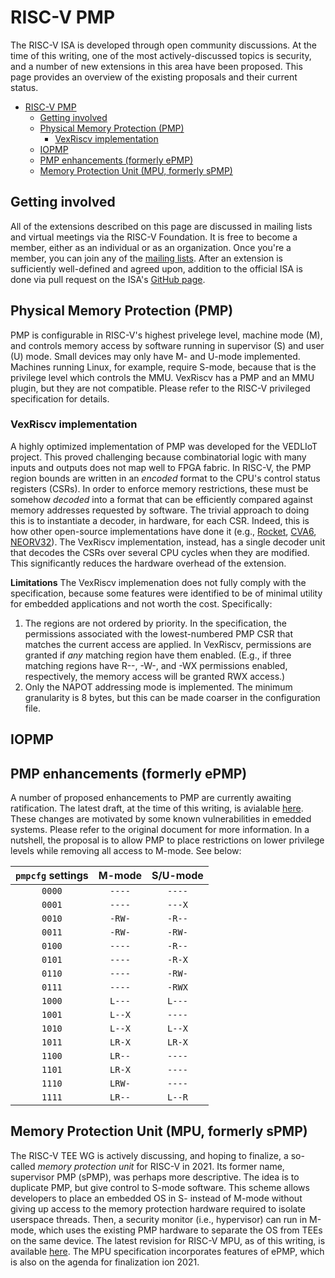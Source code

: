 # RISC-V PMP
The RISC-V ISA is developed through open community discussions. At the time of this writing, one of the most actively-discussed topics is security, and a number of new extensions in this area have been proposed. This page provides an overview of the existing proposals and their current status.

- [RISC-V PMP](#risc-v-pmp)
  - [Getting involved](#getting-involved)
  - [Physical Memory Protection (PMP)](#physical-memory-protection-pmp)
    - [VexRiscv implementation](#vexriscv-implementation)
  - [IOPMP](#iopmp)
  - [PMP enhancements (formerly ePMP)](#pmp-enhancements-formerly-epmp)
  - [Memory Protection Unit (MPU, formerly sPMP)](#memory-protection-unit-mpu-formerly-spmp)

## Getting involved
All of the extensions described on this page are discussed in mailing lists and virtual meetings via the RISC-V Foundation. It is free to become a member, either as an individual or as an organization. Once you're a member, you can join any of the [mailing lists](https://lists.riscv.org/g/main). After an extension is sufficiently well-defined and agreed upon, addition to the official ISA is done via pull request on the ISA's [GitHub page](https://github.com/riscv/riscv-isa-manual).

## Physical Memory Protection (PMP)
PMP is configurable in RISC-V's highest privelege level, machine mode (M), and controls memory access by software running in supervisor (S) and user (U) mode. Small devices may only have M- and U-mode implemented. Machines running Linux, for example, require S-mode, because that is the privilege level which controls the MMU. VexRiscv has a PMP and an MMU plugin, but they are not compatible. Please refer to the RISC-V privileged specification for details.

### VexRiscv implementation
A highly optimized implementation of PMP was developed for the VEDLIoT project. This proved challenging because combinatorial logic with many inputs and outputs does not map well to FPGA fabric. In RISC-V, the PMP region bounds are written in an *encoded* format to the CPU's control status registers (CSRs). In order to enforce memory restrictions, these must be somehow *decoded* into a format that can be efficiently compared against memory addresses requested by software. The trivial approach to doing this is to instantiate a decoder, in hardware, for each CSR. Indeed, this is how other open-source implementations have done it (e.g., [Rocket](https://github.com/chipsalliance/rocket-chip/blob/86a2f2cca699f149bcc082ef2828654a0a4e3f4b/src/main/scala/rocket/PMP.scala), [CVA6](https://github.com/openhwgroup/cva6/blob/d24287e957981fb847fdbdaee9e318c2b502b412/src/pmp/src/pmp.sv), [NEORV32](https://github.com/stnolting/neorv32/blob/2be3da7f1ef60e3ab2125b25de913e1063ffa0f7/rtl/core/neorv32_cpu_control.vhd)). The VexRiscv implementation, instead, has a single decoder unit that decodes the CSRs over several CPU cycles when they are modified. This significantly reduces the hardware overhead of the extension.

**Limitations** The VexRiscv implemenation does not fully comply with the specification, because some features were identified to be of minimal utility for embedded applications and not worth the cost. Specifically:
1. The regions are not ordered by priority. In the specification, the permissions associated with the lowest-numbered PMP CSR that matches the current access are applied. In VexRiscv, permissions are granted if *any* matching region have them enabled. (E.g., if three matching regions have R--, -W-, and -WX permissions enabled, respectively, the memory access will be granted RWX access.)
2. Only the NAPOT addressing mode is implemented. The minimum granularity is 8 bytes, but this can be made coarser in the configuration file.

## IOPMP

## PMP enhancements (formerly ePMP)
A number of proposed enhancements to PMP are currently awaiting ratification. The latest draft, at the time of this writing, is avialable [here](https://docs.google.com/document/d/1Mh_aiHYxemL0umN3GTTw8vsbmzHZ_nxZXgjgOUzbvc8/edit#). These changes are motivated by some known vulnerabilities in emedded systems. Please refer to the original document for more information. In a nutshell, the proposal is to allow PMP to place restrictions on lower privilege levels while removing all access to M-mode. See below:

| `pmpcfg` settings | M-mode | S/U-mode |
|:-----------------:|:------:|:--------:|
| `0000` | `----` | `----` |
| `0001` | `----` | `---X` |
| `0010` | `-RW-` | `-R--` |
| `0011` | `-RW-` | `-RW-` |
| `0100` | `----` | `-R--` |
| `0101` | `----` | `-R-X` |
| `0110` | `----` | `-RW-` |
| `0111` | `----` | `-RWX` |
| `1000` | `L---` | `L---` |
| `1001` | `L--X` | `----` |
| `1010` | `L--X` | `L--X` |
| `1011` | `LR-X` | `LR-X` |
| `1100` | `LR--` | `----` |
| `1101` | `LR-X` | `----` |
| `1110` | `LRW-` | `----` |
| `1111` | `LR--` | `L--R` |

## Memory Protection Unit (MPU, formerly sPMP)
The RISC-V TEE WG is actively discussing, and hoping to finalize, a so-called *memory protection unit* for RISC-V in 2021. Its former name, supervisor PMP (sPMP), was perhaps more descriptive. The idea is to duplicate PMP, but give control to S-mode software. This scheme allows developers to place an embedded OS in S- instead of M-mode without giving up access to the memory protection hardware required to isolate userspace threads. Then, a security monitor (i.e., hypervisor) can run in M-mode, which uses the existing PMP hardware to separate the OS from TEEs on the same device. The latest revision for RISC-V MPU, as of this writing, is available [here](https://docs.google.com/document/d/1x7esOSBFfpcbDHaRPpe5NEWmav1_8der_nB25Hd5hqs/edit#). The MPU specification incorporates features of ePMP, which is also on the agenda for finalization ion 2021.